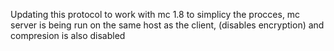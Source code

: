 Updating this protocol to work with mc 1.8
to simplicy the procces, mc server is being run on the same host as the client, (disables encryption) and compresion is 
also disabled
